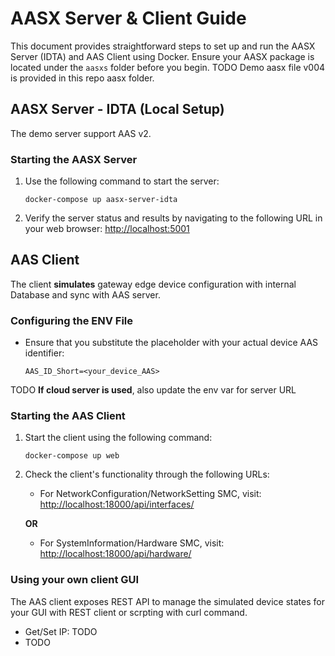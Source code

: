 # AASX Server & Client Guide

This document provides straightforward steps to set up and run the AASX Server (IDTA) and AAS Client using Docker. Ensure your AASX package is located under the `aasxs` folder before you begin.
TODO Demo aasx file v004 is provided in this repo aasx folder.
## AASX Server - IDTA (Local Setup)
The demo server support AAS v2. 

### Starting the AASX Server

1. Use the following command to start the server:
    ```shell
    docker-compose up aasx-server-idta
    ```
2. Verify the server status and results by navigating to the following URL in your web browser:
    [http://localhost:5001](http://localhost:5001)

## AAS Client 
The client **simulates** gateway edge device configuration with internal Database and sync with AAS server.

### Configuring the ENV File

- Ensure that you substitute the placeholder with your actual device AAS identifier:
    ```shell
    AAS_ID_Short=<your_device_AAS>
    ```
TODO **If cloud server is used**, also update the env var for server URL

### Starting the AAS Client

1. Start the client using the following command:
    ```shell
    docker-compose up web
    ```
2. Check the client's functionality through the following URLs:

   - For NetworkConfiguration/NetworkSetting SMC, visit:
     [http://localhost:18000/api/interfaces/](http://localhost:18000/api/interfaces/)
   
   **OR**
   
   - For SystemInformation/Hardware SMC, visit:
     [http://localhost:18000/api/hardware/](http://localhost:18000/api/hardware/)

### Using your own client GUI
The AAS client exposes REST API to manage the simulated device states for your GUI with REST client or scrpting with curl command.

- Get/Set IP: TODO
- TODO
